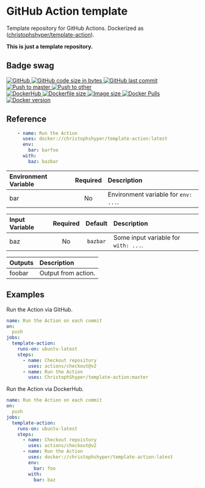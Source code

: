 # GitHub Action template

Template repository for GitHub Actions. Dockerized as ([christophshyper/template-action](https://hub.docker.com/repository/docker/christophshyper/template-action)).

**This is just a template repository.**


## Badge swag
[
![GitHub](https://img.shields.io/badge/github-ChristophShyper%2Ftemplate--action-brightgreen.svg?style=flat-square&logo=github)
![GitHub code size in bytes](https://img.shields.io/github/languages/code-size/christophshyper/template-action?color=brightgreen&label=Code%20size&style=flat-square&logo=github)
![GitHub last commit](https://img.shields.io/github/last-commit/christophshyper/template-action?color=brightgreen&label=Last%20commit&style=flat-square&logo=github)
](https://github.com/christophshyper/template-action "shields.io")
[![Push to master](https://img.shields.io/github/workflow/status/christophshyper/template-action/Push%20to%20master?color=brightgreen&label=Master%20branch&logo=github&style=flat-square)
](https://github.com/ChristophShyper/template-action/actions?query=workflow%3A%22Push+to+master%22)
[![Push to other](https://img.shields.io/github/workflow/status/christophshyper/template-action/Push%20to%20other?color=brightgreen&label=Pull%20requests&logo=github&style=flat-square)
](https://github.com/ChristophShyper/template-action/actions?query=workflow%3A%22Push+to+other%22)
<br>
[
![DockerHub](https://img.shields.io/badge/docker-christophshyper%2Ftemplate--action-blue.svg?style=flat-square&logo=docker)
![Dockerfile size](https://img.shields.io/github/size/christophshyper/template-action/Dockerfile?label=Dockerfile%20size&style=flat-square&logo=docker)
![Image size](https://img.shields.io/docker/image-size/christophshyper/template-action/latest?label=Image%20size&style=flat-square&logo=docker)
![Docker Pulls](https://img.shields.io/docker/pulls/christophshyper/template-action?color=blue&label=Pulls&logo=docker&style=flat-square)
![Docker version](https://img.shields.io/docker/v/christophshyper/template-action?color=blue&label=Version&logo=docker&style=flat-square)
](https://hub.docker.com/r/christophshyper/template-action "shields.io")


## Reference

```yaml
    - name: Run the Action
      uses: docker://christophshyper/template-action:latest
      env:
        bar: barfoo
      with:
        baz: bazbar
```

Environment Variable | Required |Description
:--- | :---: | :---
bar | No | Environment variable for `env: ...`.

Input Variable | Required | Default |Description
:--- | :---: | :---: | :---
baz | No | `bazbar` | Some input variable for `with: ...`.

Outputs | Description
:--- | :---
foobar | Output from action.


## Examples

Run the Action via GitHub.
```yaml
name: Run the Action on each commit
on:
  push
jobs:
  template-action:
    runs-on: ubuntu-latest
    steps:
      - name: Checkout repository
        uses: actions/checkout@v2
      - name: Run the Action
        uses: ChristophShyper/template-action:master
```

Run the Action via DockerHub.
```yaml
name: Run the Action on each commit
on:
  push
jobs:
  template-action:
    runs-on: ubuntu-latest
    steps:
      - name: Checkout repoistory
        uses: actions/checkout@v2
      - name: Run the Action
        uses: docker://christophshyper/template-action:latest
        env:
          bar: foo
        with:
          bar: baz
```
